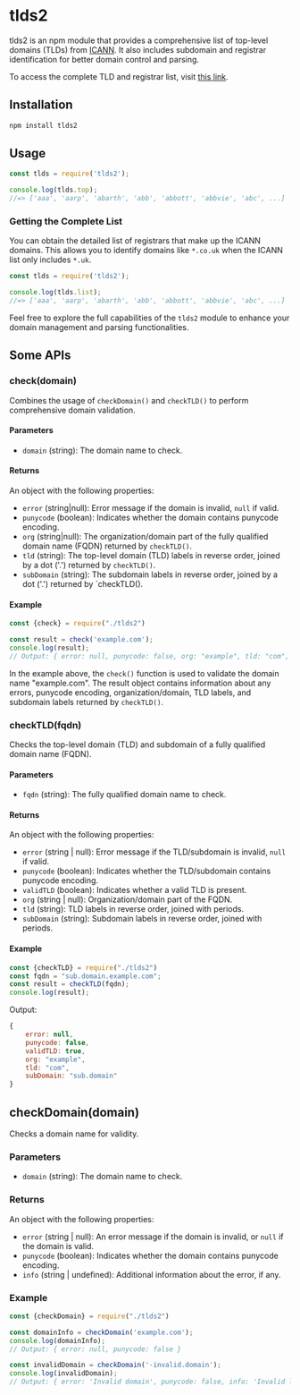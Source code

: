 # tlds2

tlds2 is an npm module that provides a comprehensive list of top-level domains (TLDs) from [ICANN](https://www.icann.org/resources/pages/tlds-2012-02-25-en). It also includes subdomain and registrar identification for better domain control and parsing.

To access the complete TLD and registrar list, visit [this link](https://raw.githubusercontent.com/mykiimike/node-tlds2/master/data/tld-list.txt).

## Installation

```sh
npm install tlds2
```

## Usage

```js
const tlds = require('tlds2');

console.log(tlds.top);
//=> ['aaa', 'aarp', 'abarth', 'abb', 'abbott', 'abbvie', 'abc', ...]
```

### Getting the Complete List

You can obtain the detailed list of registrars that make up the ICANN domains. This allows you to identify domains like `*.co.uk` when the ICANN list only includes `*.uk`.

```js
const tlds = require('tlds2');

console.log(tlds.list);
//=> ['aaa', 'aarp', 'abarth', 'abb', 'abbott', 'abbvie', 'abc', ...]
```

Feel free to explore the full capabilities of the `tlds2` module to enhance your domain management and parsing functionalities.

## Some APIs

### check(domain)

Combines the usage of `checkDomain()` and `checkTLD()` to perform comprehensive domain validation.

#### Parameters

- `domain` (string): The domain name to check.

#### Returns

An object with the following properties:

- `error` (string|null): Error message if the domain is invalid, `null` if valid.
- `punycode` (boolean): Indicates whether the domain contains punycode encoding.
- `org` (string|null): The organization/domain part of the fully qualified domain name (FQDN) returned by `checkTLD()`.
- `tld` (string): The top-level domain (TLD) labels in reverse order, joined by a dot ('.') returned by `checkTLD()`.
- `subDomain` (string): The subdomain labels in reverse order, joined by a dot ('.') returned by `checkTLD().

#### Example

```javascript
const {check} = require("./tlds2")

const result = check('example.com');
console.log(result);
// Output: { error: null, punycode: false, org: "example", tld: "com", subDomain: "" }
```

In the example above, the `check()` function is used to validate the domain name "example.com". The result object contains information about any errors, punycode encoding, organization/domain, TLD labels, and subdomain labels returned by `checkTLD()`.

### checkTLD(fqdn)

Checks the top-level domain (TLD) and subdomain of a fully qualified domain name (FQDN).

#### Parameters
- `fqdn` (string): The fully qualified domain name to check.

#### Returns
An object with the following properties:
- `error` (string | null): Error message if the TLD/subdomain is invalid, `null` if valid.
- `punycode` (boolean): Indicates whether the TLD/subdomain contains punycode encoding.
- `validTLD` (boolean): Indicates whether a valid TLD is present.
- `org` (string | null): Organization/domain part of the FQDN.
- `tld` (string): TLD labels in reverse order, joined with periods.
- `subDomain` (string): Subdomain labels in reverse order, joined with periods.

#### Example
```javascript
const {checkTLD} = require("./tlds2")
const fqdn = "sub.domain.example.com";
const result = checkTLD(fqdn);
console.log(result);
```

Output:
```javascript
{
    error: null,
    punycode: false,
    validTLD: true,
    org: "example",
    tld: "com",
    subDomain: "sub.domain"
}
```

## checkDomain(domain)

Checks a domain name for validity.

### Parameters

- `domain` (string): The domain name to check.

### Returns

An object with the following properties:

- `error` (string | null): An error message if the domain is invalid, or `null` if the domain is valid.
- `punycode` (boolean): Indicates whether the domain contains punycode encoding.
- `info` (string | undefined): Additional information about the error, if any.

### Example

```javascript
const {checkDomain} = require("./tlds2")

const domainInfo = checkDomain('example.com');
console.log(domainInfo);
// Output: { error: null, punycode: false }

const invalidDomain = checkDomain('-invalid.domain');
console.log(invalidDomain);
// Output: { error: 'Invalid domain', punycode: false, info: 'Invalid label encoding' }
```



